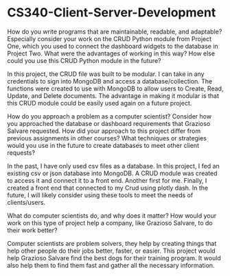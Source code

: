 # CS340-Client-Server-Development

How do you write programs that are maintainable, readable, and adaptable? Especially consider your work on the CRUD Python module from Project One, which you used to connect the dashboard widgets to the database in Project Two. What were the advantages of working in this way? How else could you use this CRUD Python module in the future?

In this project, the CRUD file was built to be modular. I can take in any credentials to sign into MongoDB and access a database/collection. The functions were created to use with MongoDB to allow users to Create, Read, Update, and Delete documents. The advantage in making it modular is that this CRUD module could be easily used again on a future project. 

How do you approach a problem as a computer scientist? Consider how you approached the database or dashboard requirements that Grazioso Salvare requested. How did your approach to this project differ from previous assignments in other courses? What techniques or strategies would you use in the future to create databases to meet other client requests?

In the past, I have only used csv files as a database. In this project, I fed an existing csv or json database into MongoDB. A CRUD module was created to access it and connect it to a front end. Another first for me. Finally, I created a front end that connected to my Crud using plotly dash. In the future, I will likely consider using these tools to meet the needs of clients/users.

What do computer scientists do, and why does it matter? How would your work on this type of project help a company, like Grazioso Salvare, to do their work better?

Computer scientists are problem solvers, they help by creating things that help other people do their jobs better, faster, or easier. This project would help Grazioso Salvare find the best dogs for their training program. It would also help them to find them fast and gather all the necessary information.
